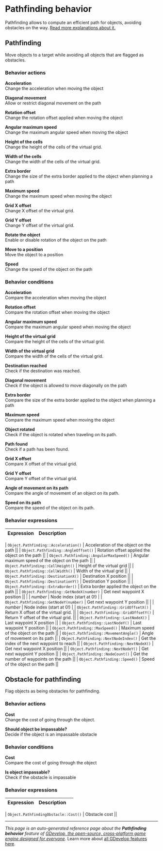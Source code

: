 # Pathfinding behavior

Pathfinding allows to compute an efficient path for objects, avoiding obstacles on the way. [Read more explanations about it.](https://wiki.gdevelop.io/gdevelop5/behaviors/pathfinding)



## Pathfinding 

Move objects to a target while avoiding all objects that are flagged as obstacles. 

### Behavior actions

**Acceleration**  
Change the acceleration when moving the object

**Diagonal movement**  
Allow or restrict diagonal movement on the path

**Rotation offset**  
Change the rotation offset applied when moving the object

**Angular maximum speed**  
Change the maximum angular speed when moving the object

**Height of the cells**  
Change the height of the cells of the virtual grid.

**Width of the cells**  
Change the width of the cells of the virtual grid.

**Extra border**  
Change the size of the extra border applied to the object when planning a path

**Maximum speed**  
Change the maximum speed when moving the object

**Grid X offset**  
Change X offset of the virtual grid.

**Grid Y offset**  
Change Y offset of the virtual grid.

**Rotate the object**  
Enable or disable rotation of the object on the path

**Move to a position**  
Move the object to a position

**Speed**  
Change the speed of the object on the path

### Behavior conditions

**Acceleration**  
Compare the acceleration when moving the object

**Rotation offset**  
Compare the rotation offset when moving the object

**Angular maximum speed**  
Compare the maximum angular speed when moving the object

**Height of the virtual grid**  
Compare the height of the cells of the virtual grid.

**Width of the virtual grid**  
Compare the width of the cells of the virtual grid.

**Destination reached**  
Check if the destination was reached.

**Diagonal movement**  
Check if the object is allowed to move diagonally on the path

**Extra border**  
Compare the size of the extra border applied to the object when planning a path

**Maximum speed**  
Compare the maximum speed when moving the object

**Object rotated**  
Check if the object is rotated when traveling on its path.

**Path found**  
Check if a path has been found.

**Grid X offset**  
Compare X offset of the virtual grid.

**Grid Y offset**  
Compare Y offset of the virtual grid.

**Angle of movement on its path**  
Compare the angle of movement of an object on its path.

**Speed on its path**  
Compare the speed of the object on its path.

### Behavior expressions

| Expression | Description |  |
|-----|-----|-----|

| `Object.Pathfinding::Acceleration()` | Acceleration of the object on the path ||
| `Object.Pathfinding::AngleOffset()` | Rotation offset applied the object on the path ||
| `Object.Pathfinding::AngularMaxSpeed()` | Angular maximum speed of the object on the path ||
| `Object.Pathfinding::CellHeight()` | Height of the virtual grid ||
| `Object.Pathfinding::CellWidth()` | Width of the virtual grid ||
| `Object.Pathfinding::DestinationX()` | Destination X position ||
| `Object.Pathfinding::DestinationY()` | Destination Y position ||
| `Object.Pathfinding::ExtraBorder()` | Extra border applied the object on the path ||
| `Object.Pathfinding::GetNodeX(number)` | Get next waypoint X position ||
| | _number_ | Node index (start at 0!) |
| `Object.Pathfinding::GetNodeY(number)` | Get next waypoint Y position ||
| | _number_ | Node index (start at 0!) |
| `Object.Pathfinding::GridOffsetX()` | Return X offset of the virtual grid. ||
| `Object.Pathfinding::GridOffsetY()` | Return Y offset of the virtual grid. ||
| `Object.Pathfinding::LastNodeX()` | Last waypoint X position ||
| `Object.Pathfinding::LastNodeY()` | Last waypoint Y position ||
| `Object.Pathfinding::MaxSpeed()` | Maximum speed of the object on the path ||
| `Object.Pathfinding::MovementAngle()` | Angle of movement on its path ||
| `Object.Pathfinding::NextNodeIndex()` | Get the index of the next waypoint to reach ||
| `Object.Pathfinding::NextNodeX()` | Get next waypoint X position ||
| `Object.Pathfinding::NextNodeY()` | Get next waypoint Y position ||
| `Object.Pathfinding::NodeCount()` | Get the number of waypoints on the path ||
| `Object.Pathfinding::Speed()` | Speed of the object on the path ||

## Obstacle for pathfinding 

Flag objects as being obstacles for pathfinding. 

### Behavior actions

**Cost**  
Change the cost of going through the object.

**Should object be impassable?**  
Decide if the object is an impassable obstacle

### Behavior conditions

**Cost**  
Compare the cost of going through the object

**Is object impassable?**  
Check if the obstacle is impassable

### Behavior expressions

| Expression | Description |  |
|-----|-----|-----|

| `Object.PathfindingObstacle::Cost()` | Obstacle cost ||

---
*This page is an auto-generated reference page about the **Pathfinding behavior** feature of [GDevelop, the open-source, cross-platform game engine designed for everyone](https://gdevelop.io/).* Learn more about [all GDevelop features here](/gdevelop5/all-features).